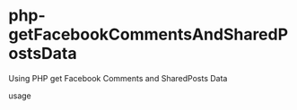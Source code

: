 php-getFacebookCommentsAndSharedPostsData
=========================================

Using PHP get Facebook Comments and SharedPosts Data

usage

<?php
  $fbid = "here is fbid";
	$api = "comments"; //comments or sharedposts
	$access_token = "here is access token";

	$result = getFacebookCommentsAndSharedPosts::getData($fbid, $api, $access_token);
	echo "total ".count($result)." datas\r\n";
?>
